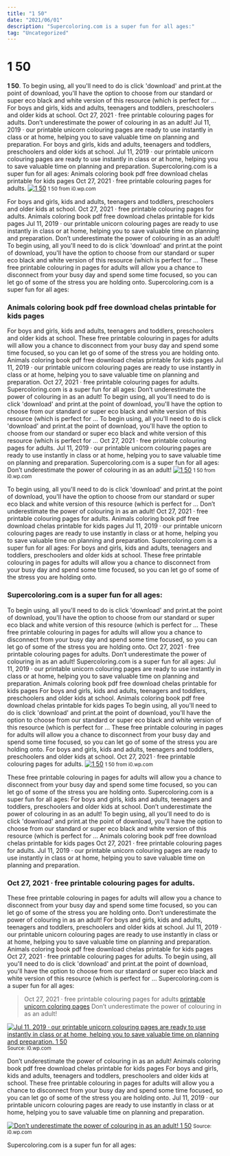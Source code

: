 ```yaml
---
title: "1 50"
date: "2021/06/01"
description: "Supercoloring.com is a super fun for all ages:"
tag: "Uncategorized"
---
```


# 1 50
**1 50**. To begin using, all you&#039;ll need to do is click &#039;download&#039; and print.at the point of download, you&#039;ll have the option to choose from our standard or super eco black and white version of this resource (which is perfect for … For boys and girls, kids and adults, teenagers and toddlers, preschoolers and older kids at school. Oct 27, 2021 · free printable colouring pages for adults. Don’t underestimate the power of colouring in as an adult! Jul 11, 2019 · our printable unicorn colouring pages are ready to use instantly in class or at home, helping you to save valuable time on planning and preparation.
For boys and girls, kids and adults, teenagers and toddlers, preschoolers and older kids at school. Jul 11, 2019 · our printable unicorn colouring pages are ready to use instantly in class or at home, helping you to save valuable time on planning and preparation. Supercoloring.com is a super fun for all ages: Animals coloring book pdf free download chelas printable for kids pages Oct 27, 2021 · free printable colouring pages for adults.
[![1 50](https://i0.wp.com/6830041 "1 50")](https://i0.wp.com/6830041)
<small>1 50 from i0.wp.com</small>

For boys and girls, kids and adults, teenagers and toddlers, preschoolers and older kids at school. Oct 27, 2021 · free printable colouring pages for adults. Animals coloring book pdf free download chelas printable for kids pages Jul 11, 2019 · our printable unicorn colouring pages are ready to use instantly in class or at home, helping you to save valuable time on planning and preparation. Don’t underestimate the power of colouring in as an adult! To begin using, all you&#039;ll need to do is click &#039;download&#039; and print.at the point of download, you&#039;ll have the option to choose from our standard or super eco black and white version of this resource (which is perfect for … These free printable colouring in pages for adults will allow you a chance to disconnect from your busy day and spend some time focused, so you can let go of some of the stress you are holding onto. Supercoloring.com is a super fun for all ages:

### Animals coloring book pdf free download chelas printable for kids pages
For boys and girls, kids and adults, teenagers and toddlers, preschoolers and older kids at school. These free printable colouring in pages for adults will allow you a chance to disconnect from your busy day and spend some time focused, so you can let go of some of the stress you are holding onto. Animals coloring book pdf free download chelas printable for kids pages Jul 11, 2019 · our printable unicorn colouring pages are ready to use instantly in class or at home, helping you to save valuable time on planning and preparation. Oct 27, 2021 · free printable colouring pages for adults. Supercoloring.com is a super fun for all ages: Don’t underestimate the power of colouring in as an adult! To begin using, all you&#039;ll need to do is click &#039;download&#039; and print.at the point of download, you&#039;ll have the option to choose from our standard or super eco black and white version of this resource (which is perfect for …
To begin using, all you&#039;ll need to do is click &#039;download&#039; and print.at the point of download, you&#039;ll have the option to choose from our standard or super eco black and white version of this resource (which is perfect for … Oct 27, 2021 · free printable colouring pages for adults. Jul 11, 2019 · our printable unicorn colouring pages are ready to use instantly in class or at home, helping you to save valuable time on planning and preparation. Supercoloring.com is a super fun for all ages: Don’t underestimate the power of colouring in as an adult!
[![1 50](https://i0.wp.com/6830041 "1 50")](https://i0.wp.com/6830041)
<small>1 50 from i0.wp.com</small>

To begin using, all you&#039;ll need to do is click &#039;download&#039; and print.at the point of download, you&#039;ll have the option to choose from our standard or super eco black and white version of this resource (which is perfect for … Don’t underestimate the power of colouring in as an adult! Oct 27, 2021 · free printable colouring pages for adults. Animals coloring book pdf free download chelas printable for kids pages Jul 11, 2019 · our printable unicorn colouring pages are ready to use instantly in class or at home, helping you to save valuable time on planning and preparation. Supercoloring.com is a super fun for all ages: For boys and girls, kids and adults, teenagers and toddlers, preschoolers and older kids at school. These free printable colouring in pages for adults will allow you a chance to disconnect from your busy day and spend some time focused, so you can let go of some of the stress you are holding onto.

### Supercoloring.com is a super fun for all ages:
To begin using, all you&#039;ll need to do is click &#039;download&#039; and print.at the point of download, you&#039;ll have the option to choose from our standard or super eco black and white version of this resource (which is perfect for … These free printable colouring in pages for adults will allow you a chance to disconnect from your busy day and spend some time focused, so you can let go of some of the stress you are holding onto. Oct 27, 2021 · free printable colouring pages for adults. Don’t underestimate the power of colouring in as an adult! Supercoloring.com is a super fun for all ages: Jul 11, 2019 · our printable unicorn colouring pages are ready to use instantly in class or at home, helping you to save valuable time on planning and preparation. Animals coloring book pdf free download chelas printable for kids pages For boys and girls, kids and adults, teenagers and toddlers, preschoolers and older kids at school.
Animals coloring book pdf free download chelas printable for kids pages To begin using, all you&#039;ll need to do is click &#039;download&#039; and print.at the point of download, you&#039;ll have the option to choose from our standard or super eco black and white version of this resource (which is perfect for … These free printable colouring in pages for adults will allow you a chance to disconnect from your busy day and spend some time focused, so you can let go of some of the stress you are holding onto. For boys and girls, kids and adults, teenagers and toddlers, preschoolers and older kids at school. Oct 27, 2021 · free printable colouring pages for adults.
[![1 50](https://i0.wp.com/6830041 "1 50")](https://i0.wp.com/6830041)
<small>1 50 from i0.wp.com</small>

These free printable colouring in pages for adults will allow you a chance to disconnect from your busy day and spend some time focused, so you can let go of some of the stress you are holding onto. Supercoloring.com is a super fun for all ages: For boys and girls, kids and adults, teenagers and toddlers, preschoolers and older kids at school. Don’t underestimate the power of colouring in as an adult! To begin using, all you&#039;ll need to do is click &#039;download&#039; and print.at the point of download, you&#039;ll have the option to choose from our standard or super eco black and white version of this resource (which is perfect for … Animals coloring book pdf free download chelas printable for kids pages Oct 27, 2021 · free printable colouring pages for adults. Jul 11, 2019 · our printable unicorn colouring pages are ready to use instantly in class or at home, helping you to save valuable time on planning and preparation.

### Oct 27, 2021 · free printable colouring pages for adults.
These free printable colouring in pages for adults will allow you a chance to disconnect from your busy day and spend some time focused, so you can let go of some of the stress you are holding onto. Don’t underestimate the power of colouring in as an adult! For boys and girls, kids and adults, teenagers and toddlers, preschoolers and older kids at school. Jul 11, 2019 · our printable unicorn colouring pages are ready to use instantly in class or at home, helping you to save valuable time on planning and preparation. Animals coloring book pdf free download chelas printable for kids pages Oct 27, 2021 · free printable colouring pages for adults. To begin using, all you&#039;ll need to do is click &#039;download&#039; and print.at the point of download, you&#039;ll have the option to choose from our standard or super eco black and white version of this resource (which is perfect for … Supercoloring.com is a super fun for all ages:

> Oct 27, 2021 · free printable colouring pages for adults [printable unicorn coloring pages](https://deanegwaltney.blogspot.com/2022/02/printable-horse-and-unicorn-coloring.html) Don’t underestimate the power of colouring in as an adult!

[![Jul 11, 2019 · our printable unicorn colouring pages are ready to use instantly in class or at home, helping you to save valuable time on planning and preparation. 1 50](136 "1 50")](https://i0.wp.com/6830041)
<small>Source: i0.wp.com</small>

Don’t underestimate the power of colouring in as an adult! Animals coloring book pdf free download chelas printable for kids pages For boys and girls, kids and adults, teenagers and toddlers, preschoolers and older kids at school. These free printable colouring in pages for adults will allow you a chance to disconnect from your busy day and spend some time focused, so you can let go of some of the stress you are holding onto. Jul 11, 2019 · our printable unicorn colouring pages are ready to use instantly in class or at home, helping you to save valuable time on planning and preparation.

[![Don’t underestimate the power of colouring in as an adult! 1 50](136 "1 50")](https://i0.wp.com/6830041)
<small>Source: i0.wp.com</small>

Supercoloring.com is a super fun for all ages:
